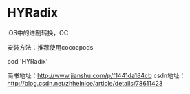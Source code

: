 # HYRadix
iOS中的进制转换，OC

安装方法：推荐使用cocoapods

pod 'HYRadix'

简书地址：http://www.jianshu.com/p/f1441da184cb
csdn地址：http://blog.csdn.net/zhhelnice/article/details/78611423

